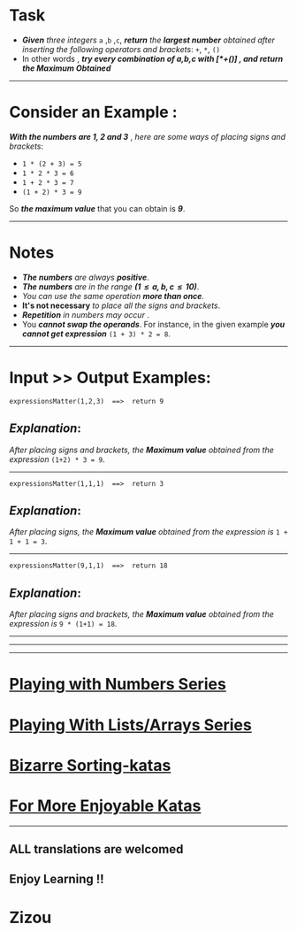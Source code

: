 # Task

* **_Given_** *three integers* `a` ,`b` ,`c`, **_return_** *the **_largest number_** obtained after inserting the following operators and brackets*: `+`, `*`, `()`
* In other words , **_try every combination of a,b,c with [*+()] , and return the Maximum Obtained_**
___
# Consider an Example :

**_With the numbers are 1, 2 and 3_** , *here are some ways of placing signs and brackets*:

* `1 * (2 + 3) = 5`
* `1 * 2 * 3 = 6`
* `1 + 2 * 3 = 7`
* `(1 + 2) * 3 = 9`

So **_the maximum value_** that you can obtain is  **_9_**.

___
# Notes 

* **_The numbers_** *are always* **_positive_**. 
* **_The numbers_** *are in the range* **_(1  ≤  a, b, c  ≤  10)_**.
* *You can use the same operation* **_more than once_**.
* **It's not necessary** *to place all the signs and brackets*.
* **_Repetition_** *in numbers may occur* .
* You **_cannot swap the operands_**. For instance, in the given example **_you cannot get expression_** `(1 + 3) * 2 = 8`.

___
# Input >> Output Examples:

```
expressionsMatter(1,2,3)  ==>  return 9
```
## **_Explanation_**:
*After placing signs and brackets, the **_Maximum value_** obtained from the expression* `(1+2) * 3 = 9`.
___

```
expressionsMatter(1,1,1)  ==>  return 3
```
## **_Explanation_**:
*After placing signs, the **_Maximum value_** obtained from the expression is* `1 + 1 + 1 = 3`.
___

```
expressionsMatter(9,1,1)  ==>  return 18
```
## **_Explanation_**:
*After placing signs and brackets, the **_Maximum value_** obtained from the expression is* `9 * (1+1) = 18`.
___
___
___

# [Playing with Numbers Series](https://www.codewars.com/collections/playing-with-numbers)

# [Playing With Lists/Arrays Series](https://www.codewars.com/collections/playing-with-lists-slash-arrays)

# [Bizarre Sorting-katas](https://www.codewars.com/collections/bizarre-sorting-katas)

# [For More Enjoyable Katas](http://www.codewars.com/users/MrZizoScream/authored)
___

## ALL translations are welcomed

## Enjoy Learning !!
# Zizou



